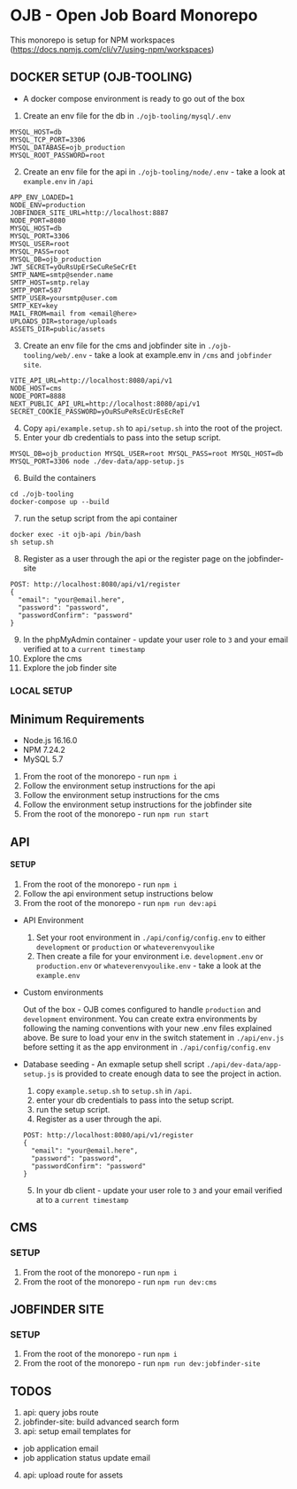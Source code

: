 # OJB - Open Job Board Monorepo

This monorepo is setup for NPM workspaces (https://docs.npmjs.com/cli/v7/using-npm/workspaces)

## DOCKER SETUP (OJB-TOOLING)

- A docker compose environment is ready to go out of the box

1.  Create an env file for the db in `./ojb-tooling/mysql/.env`

```
MYSQL_HOST=db
MYSQL_TCP_PORT=3306
MYSQL_DATABASE=ojb_production
MYSQL_ROOT_PASSWORD=root
```

2.  Create an env file for the api in `./ojb-tooling/node/.env` - take a look at `example.env` in `/api`

```
APP_ENV_LOADED=1
NODE_ENV=production
JOBFINDER_SITE_URL=http://localhost:8887
NODE_PORT=8080
MYSQL_HOST=db
MYSQL_PORT=3306
MYSQL_USER=root
MYSQL_PASS=root
MYSQL_DB=ojb_production
JWT_SECRET=yOuRsUpErSeCuReSeCrEt
SMTP_NAME=smtp@sender.name
SMTP_HOST=smtp.relay
SMTP_PORT=587
SMTP_USER=yoursmtp@user.com
SMTP_KEY=key
MAIL_FROM=mail from <email@here>
UPLOADS_DIR=storage/uploads
ASSETS_DIR=public/assets
```

3. Create an env file for the cms and jobfinder site in `./ojb-tooling/web/.env` - take a look at example.env in `/cms` and `jobfinder site`.

```
VITE_API_URL=http://localhost:8080/api/v1
NODE_HOST=cms
NODE_PORT=8888
NEXT_PUBLIC_API_URL=http://localhost:8080/api/v1
SECRET_COOKIE_PASSWORD=yOuRSuPeRsEcUrEsEcReT
```

4.  Copy `api/example.setup.sh` to `api/setup.sh` into the root of the project.
5.  Enter your db credentials to pass into the setup script.

```
MYSQL_DB=ojb_production MYSQL_USER=root MYSQL_PASS=root MYSQL_HOST=db MYSQL_PORT=3306 node ./dev-data/app-setup.js
```

6.  Build the containers

```
cd ./ojb-tooling
docker-compose up --build
```

7.  run the setup script from the api container

```
docker exec -it ojb-api /bin/bash
sh setup.sh
```

8. Register as a user through the api or the register page on the jobfinder-site

```
POST: http://localhost:8080/api/v1/register
{
  "email": "your@email.here",
  "password": "password",
  "passwordConfirm": "password"
}
```

9. In the phpMyAdmin container - update your user role to `3` and your email verified at to a `current timestamp`
10. Explore the cms
11. Explore the job finder site

### LOCAL SETUP 

## Minimum Requirements 

- Node.js 16.16.0
- NPM 7.24.2
- MySQL 5.7

1. From the root of the monorepo - run `npm i`
2. Follow the environment setup instructions for the api
3. Follow the environment setup instructions for the cms
4. Follow the environment setup instructions for the jobfinder site
5. From the root of the monorepo - run `npm run start`

## API

#### SETUP

1. From the root of the monorepo - run `npm i`
2. Follow the api environment setup instructions below
3. From the root of the monorepo - run `npm run dev:api`

- API Environment

  1. Set your root environment in `./api/config/config.env` to either `development` or `production` or `whateverenvyoulike`
  2. Then create a file for your environment i.e. `development.env` or `production.env` or `whateverenvyoulike.env` - take a look at the `example.env`

- Custom environments

  Out of the box - OJB comes configured to handle `production` and `development` environment. You can create extra environments by following the naming conventions with your new .env files explained above. Be sure to load your env in the switch statement in `./api/env.js` before setting it as the app environment in `./api/config/config.env`

- Database seeding - An exmaple setup shell script `./api/dev-data/app-setup.js` is provided to create enough data to see the project in action.

  1. copy `example.setup.sh` to `setup.sh` in `/api`.
  2. enter your db credentials to pass into the setup script.
  3. run the setup script.
  4. Register as a user through the api.

  ```
  POST: http://localhost:8080/api/v1/register
  {
    "email": "your@email.here",
    "password": "password",
    "passwordConfirm": "password"
  }
  ```
    
  5. In your db client - update your user role to `3` and your email verified at to a `current timestamp`

## CMS

### SETUP

1. From the root of the monorepo - run `npm i`
2. From the root of the monorepo - run `npm run dev:cms`

## JOBFINDER SITE

### SETUP

1. From the root of the monorepo - run `npm i`
2. From the root of the monorepo - run `npm run dev:jobfinder-site`

## TODOS 

1. api: query jobs route
2. jobfinder-site: build advanced search form
3. api: setup email templates for 
  - job application email
  - job application status update email
4. api: upload route for assets